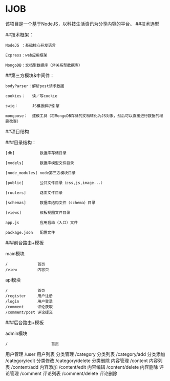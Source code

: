 # IJOB
该项目是一个基于NodeJS，以科技生活资讯为分享内容的平台。
##技术选型

##技术框架：

    NodeJS ：基础核心开发语言

    Express：web应用框架

    MongoDB：文档型数据库（非关系型数据库）

##第三方模块&中间件：

    bodyParser：解析post请求数据

    cookies：   读／写cookie

    swig：      JS模板解析引擎

    mongoose：  建模工具（将MongoDB存储的文档转化为JS对象，然后可以直接进行数据的增删改查）


##项目结构

###目录结构：

    [db]           数据库存储目录

    [models]       数据库模型文件目录

    [node_modules] node第三方模块目录

    [public]       公共文件目录（css,js,image...）

    [routers]      路由文件目录

    [schemas]      数据库结构文件（schema）目录

    [views]        模板视图文件目录

    app.js         应用启动（入口）文件

    package.json   配置文件


###前台路由+模板

main模块

    /             首页
    /view         内容页

api模块

    /             首页
    /register     用户注册
    /login        用户登录
    /comment      评论获取
    /comment/post 评论提交


###后台路由+模板

admin模块

    /                   首页
  用户管理
    /user               用户列表
  分类管理
    /category           分类列表
    /category/add       分类添加
    /category/edit      分类修改
    /category/delete    分类删除
  内容管理
    /content            内容列表
    /content/add        内容添加
    /content/edit       内容编辑
    /content/delete     内容删除
  评论管理
    /comment            评论列表
    /comment/delete     评论删除
